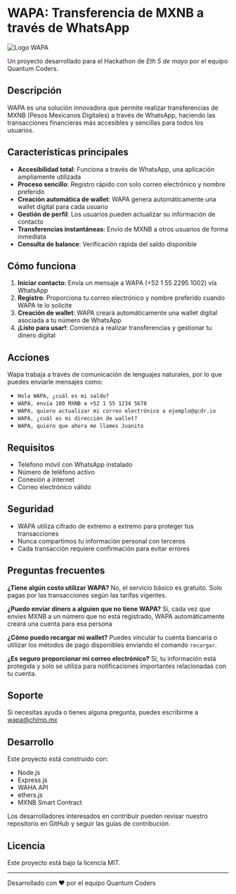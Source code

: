 # WAPA: Transferencia de MXNB a través de WhatsApp

![Logo WAPA](https://quantum-bucket.sfo3.digitaloceanspaces.com/wapa-assets/wapa-wallet.png)

Un proyecto desarrollado para el Hackathon de *Eth 5 de mayo* por el equipo Quantum Coders.

## Descripción

WAPA es una solución innovadora que permite realizar transferencias de MXNB (Pesos Mexicanos Digitales) a través de
WhatsApp, haciendo las transacciones financieras más accesibles y sencillas para todos los usuarios.

## Características principales

- **Accesibilidad total**: Funciona a través de WhatsApp, una aplicación ampliamente utilizada
- **Proceso sencillo**: Registro rápido con solo correo electrónico y nombre preferido
- **Creación automática de wallet**: WAPA genera automáticamente una wallet digital para cada usuario
- **Gestión de perfil**: Los usuarios pueden actualizar su información de contacto
- **Transferencias instantáneas**: Envío de MXNB a otros usuarios de forma inmediata
- **Consulta de balance**: Verificación rápida del saldo disponible

## Cómo funciona

1. **Iniciar contacto**: Envía un mensaje a WAPA (+52 1 55 2295 1002) vía WhatsApp
2. **Registro**: Proporciona tu correo electrónico y nombre preferido cuando WAPA te lo solicite
3. **Creación de wallet**: WAPA creará automáticamente una wallet digital asociada a tu número de WhatsApp
4. **¡Listo para usar!**: Comienza a realizar transferencias y gestionar tu dinero digital

## Acciones

Wapa trabaja a través de comunicación de lenguajes naturales, por lo que puedes enviarle mensajes como:

- `Hola WAPA, ¿cuál es mi saldo?`
- `WAPA, envía 100 MXNB a +52 1 55 1234 5678`
- `WAPA, quiero actualizar mi correo electrónico a ejemplo@qcdr.io`
- `WAPA, ¿cuál es mi dirección de wallet?`
- `WAPA, quiero que ahora me llames Juanito`

## Requisitos

- Teléfono móvil con WhatsApp instalado
- Número de teléfono activo
- Conexión a internet
- Correo electrónico válido

## Seguridad

- WAPA utiliza cifrado de extremo a extremo para proteger tus transacciones
- Nunca compartimos tu información personal con terceros
- Cada transacción requiere confirmación para evitar errores

## Preguntas frecuentes

**¿Tiene algún costo utilizar WAPA?**
No, el servicio básico es gratuito. Solo pagas por las transacciones según las tarifas vigentes.

**¿Puedo enviar dinero a alguien que no tiene WAPA?**
Si, cada vez que envíes MXNB a un número que no está registrado, WAPA automáticamente creará una cuenta para esa persona

**¿Cómo puedo recargar mi wallet?**
Puedes vincular tu cuenta bancaria o utilizar los métodos de pago disponibles enviando el comando `recargar`.

**¿Es seguro proporcionar mi correo electrónico?**
Sí, tu información está protegida y solo se utiliza para notificaciones importantes relacionadas con tu cuenta.

## Soporte

Si necesitas ayuda o tienes alguna pregunta, puedes escribirme a wapa@chimp.mx

## Desarrollo

Este proyecto está construido con:

- Node.js
- Express.js
- WAHA API
- ethers.js
- MXNB Smart Contract

Los desarrolladores interesados en contribuir pueden revisar nuestro repositorio en GitHub y seguir las guías de
contribución.

## Licencia

Este proyecto está bajo la licencia MIT.

---

Desarrollado con ❤️ por el equipo Quantum Coders
